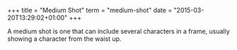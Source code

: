 +++
title = "Medium Shot"
term = "medium-shot"
date = "2015-03-20T13:29:02+01:00"
+++

A medium shot is one that can include several characters in a frame,
usually showing a character from the waist up.
